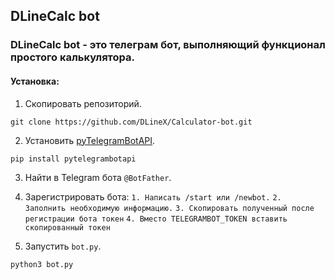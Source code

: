 ## DLineCalc bot
### DLineCalc bot - это телеграм бот, выполняющий функционал простого калькулятора.

#### Установка:
1. Скопировать репозиторий.
```
git clone https://github.com/DLineX/Calculator-bot.git
```

2. Установить [pyTelegramBotAPI](https://pytba.readthedocs.io/en/latest/index.html).

```
pip install pytelegrambotapi
```

3. Найти в Telegram бота `@BotFather`.

4. Зарегистрировать бота:
	`1. Написать /start или /newbot.`
	`2. Заполнить необходимую информацию.`
	`3. Скопировать полученный после регистрации бота токен`
	`4. Вместо TELEGRAMBOT_TOKEN вставить скопированный токен`

5. Запустить `bot.py`.
```
python3 bot.py
```
